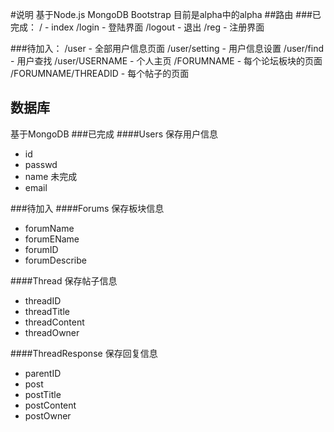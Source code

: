 #说明
基于Node.js MongoDB Bootstrap
目前是alpha中的alpha
##路由
###已完成：
/ - index
/login - 登陆界面
/logout - 退出
/reg - 注册界面

###待加入：
/user - 全部用户信息页面
/user/setting - 用户信息设置
/user/find - 用户查找
/user/USERNAME - 个人主页
/FORUMNAME - 每个论坛板块的页面
/FORUMNAME/THREADID - 每个帖子的页面

## 数据库
基于MongoDB
###已完成
####Users
保存用户信息
* id
* passwd
* name 未完成
* email

###待加入
####Forums
保存板块信息
* forumName
* forumEName
* forumID
* forumDescribe

####Thread
保存帖子信息
* threadID
* threadTitle
* threadContent
* threadOwner

####ThreadResponse
保存回复信息
* parentID
* post
* postTitle
* postContent
* postOwner

